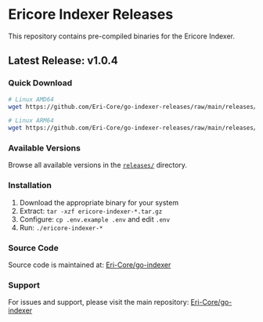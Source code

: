 # Ericore Indexer Releases

This repository contains pre-compiled binaries for the Ericore Indexer.

## Latest Release: v1.0.4

### Quick Download

```bash
# Linux AMD64
wget https://github.com/Eri-Core/go-indexer-releases/raw/main/releases/v1.0.4/ericore-indexer-v1.0.4-linux-amd64.tar.gz

# Linux ARM64
wget https://github.com/Eri-Core/go-indexer-releases/raw/main/releases/v1.0.4/ericore-indexer-v1.0.4-linux-arm64.tar.gz
```

### Available Versions

Browse all available versions in the [`releases/`](./releases/) directory.

### Installation

1. Download the appropriate binary for your system
2. Extract: `tar -xzf ericore-indexer-*.tar.gz`
3. Configure: `cp .env.example .env` and edit `.env`
4. Run: `./ericore-indexer-*`

### Source Code

Source code is maintained at: [Eri-Core/go-indexer](https://github.com/Eri-Core/go-indexer)

### Support

For issues and support, please visit the main repository: [Eri-Core/go-indexer](https://github.com/Eri-Core/go-indexer/issues)
